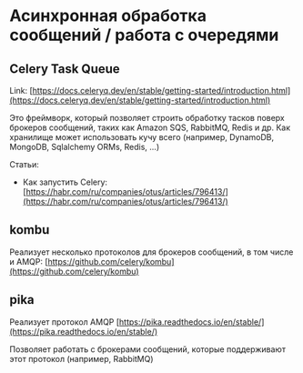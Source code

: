 # Асинхронная обработка сообщений / работа с очередями

## Celery Task Queue

Link: [https://docs.celeryq.dev/en/stable/getting-started/introduction.html](https://docs.celeryq.dev/en/stable/getting-started/introduction.html)

Это фреймворк, который позволяет строить обработку тасков поверх брокеров сообщений, таких как Amazon SQS, RabbitMQ, Redis и др. Как хранилище может использовать кучу всего (например, DynamoDB, MongoDB, Sqlalchemy ORMs, Redis, ...)

Статьи:

* Как запустить Celery: [https://habr.com/ru/companies/otus/articles/796413/](https://habr.com/ru/companies/otus/articles/796413/)

## kombu

Реализует несколько протоколов для брокеров сообщений, в том числе и AMQP: [https://github.com/celery/kombu](https://github.com/celery/kombu)

## pika

Реализует протокол AMQP [https://pika.readthedocs.io/en/stable/](https://pika.readthedocs.io/en/stable/)

Позволяет работать с брокерами сообщений, которые поддерживают этот протокол (например, RabbitMQ)
